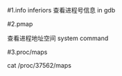 #1.info inferiors
查看进程号信息
in gdb


#2.pmap

查看进程地址空间
system command

#3.proc/maps

cat /proc/37562/maps